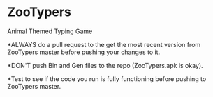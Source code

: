 ZooTypers
=========

Animal Themed Typing Game

*ALWAYS do a pull request to the get the most recent version from ZooTypers master before pushing your changes to it.

*DON'T push Bin and Gen files to the repo (ZooTypers.apk is okay).

*Test to see if the code you run is fully functioning before pushing to ZooTypers master.
